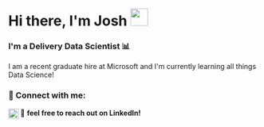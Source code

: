 <h1 align="left" >
Hi there, I'm Josh <img src="https://media.giphy.com/media/hvRJCLFzcasrR4ia7z/giphy.gif" width="35px">
</h3>

<h3 align="left">
I'm a Delivery Data Scientist 📊
</h2> 

I am a recent graduate hire at Microsoft and I'm currently learning all things Data Science! 

### 🤝 Connect with me:

💬 <b> feel free to reach out on LinkedIn! </b>
<a href="https://www.linkedin.com/in/yushi95/"><img align="left" src="https://raw.githubusercontent.com/yushi1007/yushi1007/main/images/linkedin.svg" alt="Yu Shi | LinkedIn" width="21px"/></a>
</br>
<!--
## 🌱 I'm currently learning

- 
- 
- 
- 


## 📈 GitHub Stats 

[![Anurag's github stats](https://github-readme-stats.vercel.app/api?username=Jbetts05)](https://github.com/Jbetts05)

[![Top Langs](https://github-readme-stats.vercel.app/api/top-langs/?username=Jbetts05&layout=compact)](https://github.com/Jbetts05)

-->
